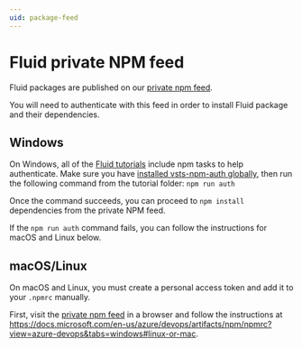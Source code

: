 ```yaml
---
uid: package-feed
---
```


# Fluid private NPM feed

Fluid packages are published on our [private npm
feed](https://offnet.visualstudio.com/officenet/_packaging?_a=feed&feed=fluid).

You will need to authenticate with this feed in order to install Fluid package and their dependencies.

## Windows

On Windows, all of the [Fluid tutorials](../examples/README.md) include npm tasks to help authenticate. Make sure you
have [installed vsts-npm-auth globally](./README.md#install-vsts-npm-auth-windows-only), then run the following command
from the tutorial folder: `npm run auth`

Once the command succeeds, you can proceed to `npm install` dependencies from the private NPM feed.

If the `npm run auth` command fails, you can follow the instructions for macOS and Linux below.

## macOS/Linux

On macOS and Linux, you must create a personal access token and add it to your `.npmrc` manually.

First, visit the [private npm
feed](https://offnet.visualstudio.com/officenet/_packaging?_a=feed&feed=fluid) in a browser and
follow the instructions at
<https://docs.microsoft.com/en-us/azure/devops/artifacts/npm/npmrc?view=azure-devops&tabs=windows#linux-or-mac>.
